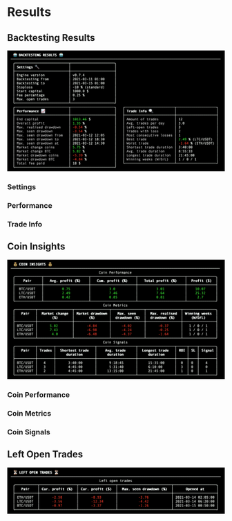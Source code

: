 # Results
## Backtesting Results
![Backtesting Results](imgs/backtesting-results.png)

### Settings

### Performance

### Trade Info

## Coin Insights
![Coin Insights](imgs/coin-insights.png)

### Coin Performance

### Coin Metrics

### Coin Signals

## Left Open Trades
![Left Open Trades](imgs/left-open-trades.png)

